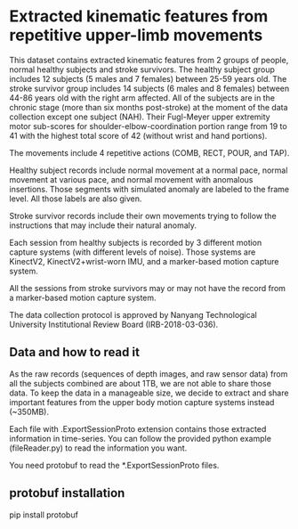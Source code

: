 # Extracted kinematic features from repetitive upper-limb movements
This dataset contains extracted kinematic features from 2 groups of people, normal healthy subjects and stroke survivors. The healthy subject group includes 12 subjects (5 males and 7 females) between 25-59 years old. The stroke survivor group includes 14 subjects (6 males and 8 females) between 44-86 years old with the right arm affected. All of the subjects are in the chronic stage (more than six months post-stroke) at the moment of the data collection except one subject (NAH). Their Fugl-Meyer upper extremity motor sub-scores for shoulder-elbow-coordination portion range from 19 to 41 with the highest total score of 42 (without wrist and hand portions).

The movements include 4 repetitive actions (COMB, RECT, POUR, and TAP).

Healthy subject records include normal movement at a normal pace, normal movement at various pace, and normal movement with anomalous insertions. Those segments with simulated anomaly are labeled to the frame level. All those labels are also given.

Stroke survivor records include their own movements trying to follow the instructions that may include their natural anomaly.

Each session from healthy subjects is recorded by 3 different motion capture systems (with different levels of noise). Those systems are KinectV2, KinectV2+wrist-worn IMU, and a marker-based motion capture system.

All the sessions from stroke survivors may or may not have the record from a marker-based motion capture system.

The data collection protocol is approved by Nanyang Technological University Institutional Review Board (IRB-2018-03-036).

## Data and how to read it

As the raw records (sequences of depth images, and raw sensor data) from all the subjects combined are about 1TB, we are not able to share those data. To keep the data in a manageable size, we decide to extract and share important features from the upper body motion capture systems instead (~350MB). 

Each file with .ExportSessionProto extension contains those extracted information in time-series. You can follow the provided python example (fileReader.py) to read the information you want.

You need protobuf to read the *.ExportSessionProto files.

## protobuf installation
pip install protobuf